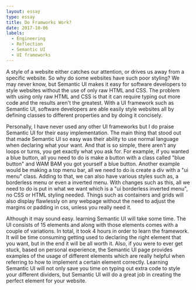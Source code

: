 ```yaml
---
layout: essay
type: essay
title: Do Framworks Work?
date: 2017-10-06
labels:
  - Engineering
  - Reflection
  - Semantic UI
  - UI frameworks
---
```


 A style of a website either catches our attention, or drives us away from a specific website. So why do some websites have such poor styling? We may never know, but Semantic UI makes it easy for software developers to style websites without the use of only raw HTML and CSS. The problem with using only raw HTML and CSS is that it can require typing out more code and the results aren't the greatest. With a UI framework such as Semantic UI, software developers are able easily style websites all by defining classes to different properties and by doing it concisely.

 Personally, I have never used any other UI frameworks but I do praise Semantic UI for their easy implementation. The main thing that stood out that made Semantic UI so easy was their ability to use normal language when declaring what your want. And that is so simple, there aren't any loops or turns, you get exactly what you ask for. For example, if you wanted a blue button, all you need to do is make a button with a class called "blue button" and WAM BAM you got yourself a blue button. Another example would be making a top menu bar, all we need to do is create a div with a "ui menu" class. Adding to that, we can also have various styles such as, a borderless menu or even a inverted menu. With changes such as this, all we need to do is put in what we want which is a "ui borderless inverted menu", no CSS or HTML styling needed. Things such as containers and grids will also display flawlessly on any webpage without the need to adjust the margins or padding in css, unless you really need it.  

 Although it may sound easy. learning Semantic UI will take some time. The UI consists of 15 elements and along with those elements comes with a couple of variations. In total, it took 4 hours in order to learn the framework. It will be time consuming getting used to declaring the right element that you want, but in the end it will be all worth it. Also, if you were to ever get stuck, based on personal experience, the Semantic UI page provides examples of the usage of different elements which are really helpful when referring to how to implement a certain element correctly. Learning Semantic UI will not only  save you time on typing out extra code to style your different dividers, but Semantic UI will do a great job in creating the perfect element for your website. 
